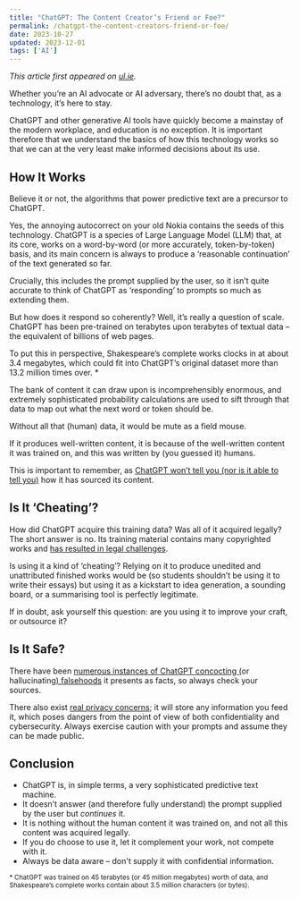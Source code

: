 ```yaml
---
title: "ChatGPT: The Content Creator’s Friend or Foe?"
permalink: /chatgpt-the-content-creators-friend-or-foe/
date: 2023-10-27
updated: 2023-12-01
tags: ['AI']
---
```


_This article first appeared on [ul.ie](https://www.ul.ie/marketing-and-communications/articles/chatgpt-the-content-creators-friend-or-foe)._

Whether you’re an AI advocate or AI adversary, there’s no doubt that, as a technology, it’s here to stay.

ChatGPT and other generative AI tools have quickly become a mainstay of the modern workplace, and education is no exception. It is important therefore that we understand the basics of how this technology works so that we can at the very least make informed decisions about its use.

## How It Works

Believe it or not, the algorithms that power predictive text are a precursor to ChatGPT.

Yes, the annoying autocorrect on your old Nokia contains the seeds of this technology. ChatGPT is a species of Large Language Model (LLM) that, at its core, works on a word-by-word (or more accurately, token-by-token) basis, and its main concern is always to produce a ‘reasonable continuation’ of the text generated so far. 

Crucially, this includes the prompt supplied by the user, so it isn’t quite accurate to think of ChatGPT as ‘responding’ to prompts so much as extending them.

But how does it respond so coherently? Well, it’s really a question of scale. ChatGPT has been pre-trained on terabytes upon terabytes of textual data – the equivalent of billions of web pages.

To put this in perspective, Shakespeare’s complete works clocks in at about 3.4 megabytes, which could fit into ChatGPT’s original dataset more than 13.2 million times over. \*

The bank of content it can draw upon is incomprehensibly enormous, and extremely sophisticated probability calculations are used to sift through that data to map out what the next word or token should be. 

Without all that (human) data, it would be mute as a field mouse.

If it produces well-written content, it is because of the well-written content it was trained on, and this was written by (you guessed it) humans.

This is important to remember, as [ChatGPT won’t tell you (nor is it able to tell you)](https://blogs.library.duke.edu/blog/2023/03/09/chatgpt-and-fake-citations/) how it has sourced its content.

## Is It ‘Cheating’?

How did ChatGPT acquire this training data? Was all of it acquired legally? The short answer is no. Its training material contains many copyrighted works and [has resulted in legal challenges](https://www.esquire.com/entertainment/books/a45262718/george-rr-martin-chatgpt-open-ai-lawsuit/).

Is using it a kind of ‘cheating’? Relying on it to produce unedited and unattributed finished works would be (so students shouldn’t be using it to write their essays) but using it as a kickstart to idea generation, a sounding board, or a summarising tool is perfectly legitimate.

If in doubt, ask yourself this question: are you using it to improve your craft, or outsource it?

## Is It Safe?

There have been [numerous instances of ChatGPT concocting (](https://www.nytimes.com/2023/02/08/technology/ai-chatbots-disinformation.html)or hallucinating[) falsehoods](https://www.nytimes.com/2023/02/08/technology/ai-chatbots-disinformation.html) it presents as facts, so always check your sources.

There also exist [real privacy concerns](https://www.makeuseof.com/chatgpt-privacy-issues/); it will store any information you feed it, which poses dangers from the point of view of both confidentiality and cybersecurity. Always exercise caution with your prompts and assume they can be made public. 

## Conclusion

- ChatGPT is, in simple terms, a very sophisticated predictive text machine.
- It doesn’t answer (and therefore fully understand) the prompt supplied by the user but _continues_ it.
- It is nothing without the human content it was trained on, and not all this content was acquired legally.
- If you do choose to use it, let it complement your work, not compete with it.
- Always be data aware – don't supply it with confidential information.

<small>\* ChatGPT was trained on 45 terabytes (or 45 million megabytes) worth of data, and Shakespeare’s complete works contain about 3.5 million characters (or bytes).</small>
